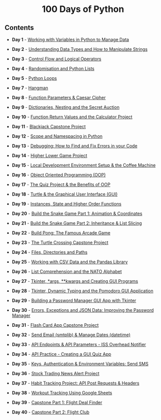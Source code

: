<h1 align="center"> 
100 Days of Python
</h1>
<h5 align="center">
  
## Contents

- <b>Day 1</b> - [Working with Variables in Python to Manage Data](https://github.com/williamlaster/100_Days_of_code_Python/tree/main/Day%201)

- <b>Day 2</b> - [Understanding Data Types and How to Manipulate Strings](https://github.com/williamlaster/100_Days_of_code_Python/tree/main/Day%202)

- <b>Day 3</b> - [Control Flow and Logical Operators](https://github.com/williamlaster/100_Days_of_code_Python/tree/main/Day%203)

- <b>Day 4</b> - [Randomisation and Python Lists](https://github.com/williamlaster/100_Days_of_code_Python/tree/main/Day%204)

- <b>Day 5</b> - [Python Loops](https://github.com/williamlaster/100_Days_of_code_Python/tree/main/Day%205)

- <b>Day 7</b> - [Hangman](https://github.com/williamlaster/100_Days_of_code_Python/tree/main/Day%207/hangman)

- <b>Day 8</b> - [Function Parameters & Caesar Cipher](https://github.com/williamlaster/100_Days_of_code_Python/tree/main/Day%208)

- <b>Day 9</b> - [Dictionaries, Nesting and the Secret Auction](https://github.com/williamlaster/100_Days_of_code_Python/tree/main/Day%209)
  
- <b>Day 10</b> - [Function Return Values and the Calculator Project](https://github.com/williamlaster/100_Days_of_code_Python/tree/main/Day%2010)

- <b>Day 11</b> - [Blackjack Capstone Project](https://github.com/williamlaster/100_Days_of_code_Python/tree/main/Day%2011)

- <b>Day 12</b> - [Scope and Namespacing in Python](https://github.com/williamlaster/100_Days_of_code_Python/tree/main/Day%2012)

- <b>Day 13</b> - [Debugging: How to Find and Fix Errors in your Code](https://github.com/williamlaster/100_Days_of_code_Python/tree/main/Day%2013)

- <b>Day 14</b> - [Higher Lower Game Project](https://github.com/williamlaster/100_Days_of_code_Python/tree/main/Day%2014)

- <b>Day 15</b> - [Local Development Environment Setup & the Coffee Machine](https://github.com/williamlaster/100_Days_of_code_Python/tree/main/Day%2015)

- <b>Day 16</b> - [Object Oriented Programming (OOP)](https://github.com/williamlaster/100_Days_of_code_Python/tree/main/Day%2016)

- <b>Day 17</b> - [The Quiz Project & the Benefits of OOP](https://github.com/williamlaster/100_Days_of_code_Python/tree/main/Day%2017)
  
- <b>Day 18</b> - [Turtle & the Graphical User Interface (GUI)](https://github.com/williamlaster/100_Days_of_code_Python/tree/main/Day%2018)

- <b>Day 19</b> - [Instances, State and Higher Order Functions](https://github.com/williamlaster/100_Days_of_code_Python/tree/main/Day%2019)

- <b>Day 20</b> - [Build the Snake Game Part 1: Animation & Coordinates](https://github.com/williamlaster/100_Days_of_code_Python/tree/main/Day%2020)

- <b>Day 21</b> - [Build the Snake Game Part 2: Inheritance & List Slicing](https://github.com/williamlaster/100_Days_of_code_Python/tree/main/Day%2021)

- <b>Day 22</b> - [Build Pong: The Famous Arcade Game](https://github.com/williamlaster/100_Days_of_code_Python/tree/main/Day%2022)

- <b>Day 23</b> - [ The Turtle Crossing Capstone Project](https://github.com/williamlaster/100_Days_of_code_Python/tree/main/Day%2023)
  
- <b>Day 24</b> - [Files, Directories and Paths](https://github.com/williamlaster/100_Days_of_code_Python/tree/main/Day%2024)

- <b>Day 25</b> - [Working with CSV Data and the Pandas Library](https://github.com/williamlaster/100_Days_of_code_Python/tree/main/Day%2025)

- <b>Day 26</b> - [List Comprehension and the NATO Alphabet](https://github.com/williamlaster/100_Days_of_code_Python/tree/main/Day%2026)

- <b>Day 27</b> - [Tkinter, \*args, \*\*kwargs and Creating GUI Programs](https://github.com/williamlaster/100_Days_of_code_Python/tree/main/Day%2027)

- <b>Day 28</b> - [Tkinter, Dynamic Typing and the Pomodoro GUI Application](https://github.com/williamlaster/100_Days_of_code_Python/tree/main/Day%2028)

- <b>Day 29</b> - [Building a Password Manager GUI App with Tkinter](https://github.com/williamlaster/100_Days_of_code_Python/tree/main/Day%2029)

- <b>Day 30</b> - [Errors, Exceptions and JSON Data: Improving the Password Manager](https://github.com/williamlaster/100_Days_of_code_Python/tree/main/Day%2030)

- <b>Day 31</b> - [Flash Card App Capstone Project](https://github.com/williamlaster/100_Days_of_code_Python/tree/main/Day%2031)

- <b>Day 32</b> - [Send Email (smtplib) & Manage Dates (datetime)](https://github.com/williamlaster/100_Days_of_code_Python/tree/main/Day%2032)

- <b>Day 33</b> - [API Endpoints & API Parameters - ISS Overhead Notifier](https://github.com/williamlaster/100_Days_of_code_Python/tree/main/Day%2033)

- <b>Day 34</b> - [API Practice - Creating a GUI Quiz App](https://github.com/williamlaster/100_Days_of_code_Python/tree/main/Day%2034)

- <b>Day 35</b> - [Keys, Authentication & Environment Variables: Send SMS](https://github.com/williamlaster/100_Days_of_code_Python/tree/main/Day%2035)

- <b>Day 36</b> - [Stock Trading News Alert Project](https://github.com/williamlaster/100_Days_of_code_Python/tree/main/Day%2036)

- <b>Day 37</b> - [Habit Tracking Project: API Post Requests & Headers](https://github.com/williamlaster/100_Days_of_code_Python/tree/main/Day%2037)

- <b>Day 38</b> - [Workout Tracking Using Google Sheets](https://github.com/williamlaster/100_Days_of_code_Python/tree/main/Day%2038)

- <b>Day 39</b> - [Capstone Part 1: Flight Deal Finder](https://github.com/williamlaster/100_Days_of_code_Python/tree/main/Day%2039)

- <b>Day 40</b> - [Capstone Part 2: Flight Club](https://github.com/williamlaster/100_Days_of_code_Python/tree/main/Day%2040)
